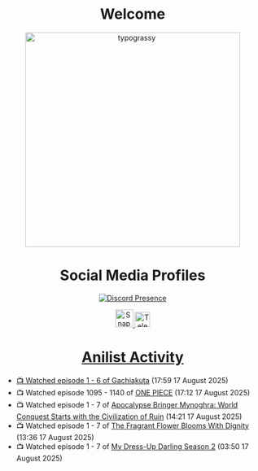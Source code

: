 <div align="center">

# Welcome
<a href="https://github.com/kawarimidoll/typograssy">
    <img alt="typograssy" src="https://typograssy.deno.dev/api?text=%E3%82%88%E3%81%86%E3%81%93%E3%81%9D%E3%81%BF%E3%81%AA%E3%81%95%E3%82%93%20-%20Sheby--&&l0=none&l1=82d9d0&l2=027353&l3=038c4c&l4=01402e&bg=none&frame=none&speed=100&comment=" width="421.99">
</a>

</div>

<div align="center">

# Social Media Profiles

[![Discord Presence](https://lanyard.cnrad.dev/api/612532963938271232)](https://discord.com/users/612532963938271232)


<a href="https://www.snapchat.com/add/a.sheby" title="Snapchat Profile">
    <img src="https://www.freepnglogos.com/uploads/snapchat-logo-png-0.png" width="35" alt="Snapchat Logo" />


<a href="https://t.me/ASheby" title="Telegram Profile">
    <img src="https://www.freepnglogos.com/uploads/telegram-logo-png-0.png" width="30" alt="Telegram Logo" />


</div>

<div align="center">

# Anilist Activity

</div>

<!-- ANILIST_ACTIVITY:start -->

-   📺 Watched episode 1 - 6 of [Gachiakuta](https://anilist.co/anime/178025) (17:59 17 August 2025)
-   📺 Watched episode 1095 - 1140 of [ONE PIECE](https://anilist.co/anime/21) (17:12 17 August 2025)
-   📺 Watched episode 1 - 7 of [Apocalypse Bringer Mynoghra: World Conquest Starts with the Civilization of Ruin](https://anilist.co/anime/178433) (14:21 17 August 2025)
-   📺 Watched episode 1 - 7 of [The Fragrant Flower Blooms With Dignity](https://anilist.co/anime/181444) (13:36 17 August 2025)
-   📺 Watched episode 1 - 7 of [My Dress-Up Darling Season 2](https://anilist.co/anime/154768) (03:50 17 August 2025)

<!-- ANILIST_ACTIVITY:end -->
